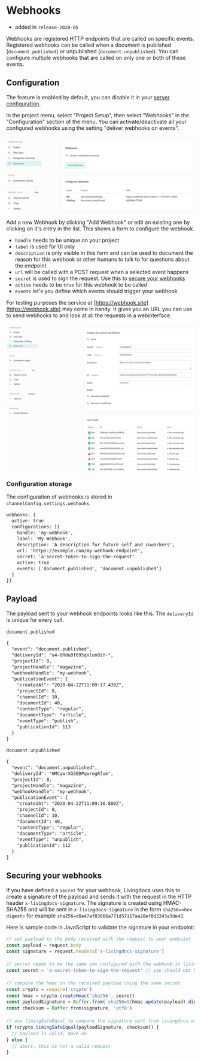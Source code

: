 # Webhooks

* added in `release-2020-05`

Webhooks are registered HTTP endpoints that are called on specific events. Registered webhooks can be called when a document is published \(`document.published`\) or unpublished \(`document.unpublished`\). You can configure multiple webhooks that are called on only one or both of these events.

## Configuration

The feature is enabled by default, you can disable it in your [server configuration](config.md#webhooks).

In the project menu, select "Project Setup", then select "Webhooks" in the "Configuration" section of the menu. You can activate/deactivate all your configured webhooks using the setting "deliver webhooks on events".

![Webhooks Configuration](../../.gitbook/assets/webhooks.png)

Add a new Webhook by clicking "Add Webhook" or edit an existing one by clicking on it's entry in the list. This shows a form to configure the webhook.

* `handle` needs to be unique on your project
* `label` is used for UI only
* `description` is only visible in this form and can be used to document the reason for this webhook or other humans to talk to for questions about the endpoint
* `url` will be called with a POST request when a selected event happens
* `secret` is used to sign the request. Use this to [secure your webhooks](webhooks.md#securing-your-webhooks)
* `active` needs to be `true` for this webhook to be called
* `events` let's you define which events should trigger your webhook

For testing purposes the service at [https://webhook.site](https://webhook.site) may come in handy. It gives you an URL you can use to send webhooks to and look at all the requests in a webinterface.

![Webhooks Configuration](../../.gitbook/assets/webhook-detail.png)

### Configuration storage

The configuration of webhooks is stored in `channelConfig.settings.webhooks`.

```text
webhooks: {
  active: true
  configurations: [{
    handle: 'my-webhook',
    label: 'My Webhook',
    description: 'A description for future self and coworkers',
    url: 'https://example.com/my-webhook-endpoint',
    secret: 'a-secret-token-to-sign-the-request'
    active: true
    events: ['document.published', 'document.unpublished']
  }
}]
```

## Payload

The payload sent to your webhook endpoints looks like this. The `deliveryId` is unique for every call.

`document.published`

```text
{
  "event": "document.published",
  "deliveryId": "o4-0Rdu0f695qnlun0iY-",
  "projectId": 8,
  "projectHandle": "magazine",
  "webhookHandle": "my-webhook",
  "publicationEvent": {
    "createdAt": "2020-04-22T11:09:17.439Z",
    "projectId": 8,
    "channelId": 10,
    "documentId": 40,
    "contentType": "regular",
    "documentType": "article",
    "eventType": "publish",
    "publicationId": 113
  }
}
```

`document.unpublished`

```text
{
  "event": "document.unpublished",
  "deliveryId": "HMCywrXG5EDPqwrogRfum",
  "projectId": 8,
  "projectHandle": "magazine",
  "webhookHandle": "my-webhook",
  "publicationEvent": {
    "createdAt": "2020-04-22T11:09:16.800Z",
    "projectId": 8,
    "channelId": 10,
    "documentId": 40,
    "contentType": "regular",
    "documentType": "article",
    "eventType": "unpublish",
    "publicationId": 112
  }
}
```

## Securing your webhooks

If you have defined a `secret` for your webhook, Livingdocs uses this to create a signature of the payload and sends it with the request in the HTTP header `x-livingdocs-signature`. The signature is created using HMAC-SHA256 and will be sent in `x-livingdocs-signature` in the form `sha256=<hex digest>` for example `sha256=d8a47af83666a771d57117aa28ef8d3243a3de43`.

Here is sample code in JavaScript to validate the signature in your endpoint:

```javascript
// set payload to the body received with the request to your endpoint
const payload = request.body
const signature = request.headers['x-livingdocs-signature']

// secret needs to be the same you configured with the webhook in livingdocs
const secret = 'a-secret-token-to-sign-the-request' // you should not hardcode this but read it from an environment variable

// compute the hmac on the received payload using the same secret
const crypto = require('crypto')
const hmac = crypto.createHmac('sha256', secret)
const payloadSignature = Buffer.from(`sha256=${hmac.update(payload).digest('hex')}`, 'utf8')
const checksum = Buffer.from(signature, 'utf8')

// use timingSafeEqual to compare the signature sent from livingdocs with the computed checksum
if (crypto.timingSafeEqual(payloadSignature, checksum)) {
  // payload is valid, move on
} else {
  // abort, this is not a valid request
}
```

